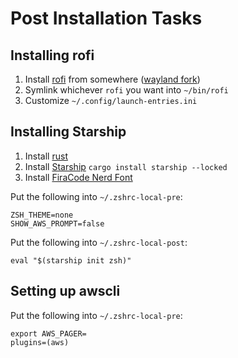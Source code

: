 # Post Installation Tasks


## Installing rofi
1. Install [rofi](https://github.com/davatorium/rofi) from somewhere ([wayland fork](https://github.com/lbonn/rofi))
2. Symlink whichever `rofi` you want into `~/bin/rofi`
3. Customize `~/.config/launch-entries.ini`

## Installing Starship
1. Install [rust](https://www.rust-lang.org/tools/install)
2. Install [Starship](https://starship.rs/) `cargo install starship --locked`
3. Install [FiraCode Nerd Font](https://www.nerdfonts.com/font-downloads)

Put the following into `~/.zshrc-local-pre`:

```shell
ZSH_THEME=none
SHOW_AWS_PROMPT=false
```

Put the following into `~/.zshrc-local-post`:

```shell
eval "$(starship init zsh)"
```

## Setting up awscli
Put the following into `~/.zshrc-local-pre`:

```shell
export AWS_PAGER=
plugins=(aws)
```


